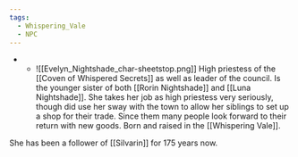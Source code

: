 ```yaml
---
tags:
  - Whispering_Vale
  - NPC
---
```

-  
	- ![[Evelyn_Nightshade_char-sheetstop.png]]
	High priestess of the [[Coven of Whispered Secrets]] as well as leader of the council. Is the younger sister of both [[Rorin Nightshade]] and [[Luna Nightshade]]. She takes her job as high priestess very seriously, though did use her sway with the town to allow her siblings to set up a shop for their trade. Since them many people look forward to their return with new goods. Born and raised in the [[Whispering Vale]].

She has been a follower of [[Silvarin]] for 175 years now. 

